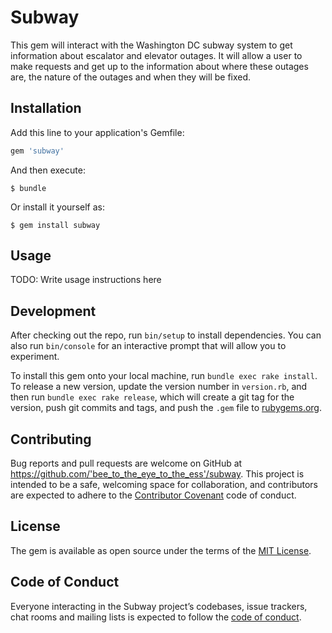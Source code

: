 # Subway

This gem will interact with the Washington DC subway system to get information about escalator and elevator outages. It will allow a user to make requests and get up to the information about where these outages are, the nature of the outages and when they will be fixed. 

## Installation

Add this line to your application's Gemfile:

```ruby
gem 'subway'
```

And then execute:

    $ bundle

Or install it yourself as:

    $ gem install subway

## Usage

TODO: Write usage instructions here

## Development

After checking out the repo, run `bin/setup` to install dependencies. You can also run `bin/console` for an interactive prompt that will allow you to experiment.

To install this gem onto your local machine, run `bundle exec rake install`. To release a new version, update the version number in `version.rb`, and then run `bundle exec rake release`, which will create a git tag for the version, push git commits and tags, and push the `.gem` file to [rubygems.org](https://rubygems.org).

## Contributing

Bug reports and pull requests are welcome on GitHub at https://github.com/'bee_to_the_eye_to_the_ess'/subway. This project is intended to be a safe, welcoming space for collaboration, and contributors are expected to adhere to the [Contributor Covenant](http://contributor-covenant.org) code of conduct.

## License

The gem is available as open source under the terms of the [MIT License](https://opensource.org/licenses/MIT).

## Code of Conduct

Everyone interacting in the Subway project’s codebases, issue trackers, chat rooms and mailing lists is expected to follow the [code of conduct](https://github.com/'bee_to_the_eye_to_the_ess'/subway/blob/master/CODE_OF_CONDUCT.md).
